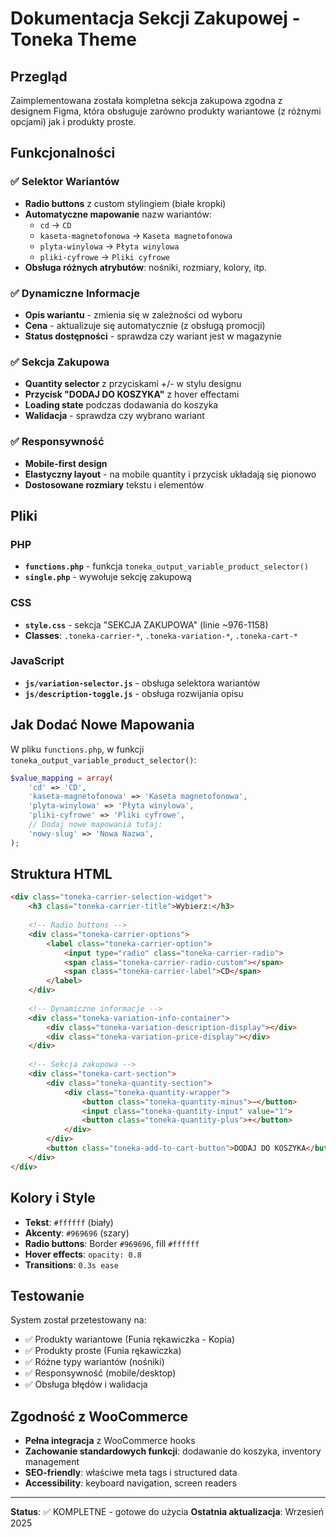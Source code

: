 # Dokumentacja Sekcji Zakupowej - Toneka Theme

## Przegląd
Zaimplementowana została kompletna sekcja zakupowa zgodna z designem Figma, która obsługuje zarówno produkty wariantowe (z różnymi opcjami) jak i produkty proste.

## Funkcjonalności

### ✅ Selektor Wariantów
- **Radio buttons** z custom stylingiem (białe kropki)
- **Automatyczne mapowanie** nazw wariantów:
  - `cd` → `CD`
  - `kaseta-magnetofonowa` → `Kaseta magnetofonowa`
  - `plyta-winylowa` → `Płyta winylowa`
  - `pliki-cyfrowe` → `Pliki cyfrowe`
- **Obsługa różnych atrybutów**: nośniki, rozmiary, kolory, itp.

### ✅ Dynamiczne Informacje
- **Opis wariantu** - zmienia się w zależności od wyboru
- **Cena** - aktualizuje się automatycznie (z obsługą promocji)
- **Status dostępności** - sprawdza czy wariant jest w magazynie

### ✅ Sekcja Zakupowa
- **Quantity selector** z przyciskami +/- w stylu designu
- **Przycisk "DODAJ DO KOSZYKA"** z hover effectami
- **Loading state** podczas dodawania do koszyka
- **Walidacja** - sprawdza czy wybrano wariant

### ✅ Responsywność
- **Mobile-first design**
- **Elastyczny layout** - na mobile quantity i przycisk układają się pionowo
- **Dostosowane rozmiary** tekstu i elementów

## Pliki

### PHP
- **`functions.php`** - funkcja `toneka_output_variable_product_selector()`
- **`single.php`** - wywołuje sekcję zakupową

### CSS
- **`style.css`** - sekcja "SEKCJA ZAKUPOWA" (linie ~976-1158)
- **Classes**: `.toneka-carrier-*`, `.toneka-variation-*`, `.toneka-cart-*`

### JavaScript
- **`js/variation-selector.js`** - obsługa selektora wariantów
- **`js/description-toggle.js`** - obsługa rozwijania opisu

## Jak Dodać Nowe Mapowania

W pliku `functions.php`, w funkcji `toneka_output_variable_product_selector()`:

```php
$value_mapping = array(
    'cd' => 'CD',
    'kaseta-magnetofonowa' => 'Kaseta magnetofonowa',
    'plyta-winylowa' => 'Płyta winylowa',
    'pliki-cyfrowe' => 'Pliki cyfrowe',
    // Dodaj nowe mapowania tutaj:
    'nowy-slug' => 'Nowa Nazwa',
);
```

## Struktura HTML

```html
<div class="toneka-carrier-selection-widget">
    <h3 class="toneka-carrier-title">Wybierz:</h3>
    
    <!-- Radio buttons -->
    <div class="toneka-carrier-options">
        <label class="toneka-carrier-option">
            <input type="radio" class="toneka-carrier-radio">
            <span class="toneka-carrier-radio-custom"></span>
            <span class="toneka-carrier-label">CD</span>
        </label>
    </div>
    
    <!-- Dynamiczne informacje -->
    <div class="toneka-variation-info-container">
        <div class="toneka-variation-description-display"></div>
        <div class="toneka-variation-price-display"></div>
    </div>
    
    <!-- Sekcja zakupowa -->
    <div class="toneka-cart-section">
        <div class="toneka-quantity-section">
            <div class="toneka-quantity-wrapper">
                <button class="toneka-quantity-minus">−</button>
                <input class="toneka-quantity-input" value="1">
                <button class="toneka-quantity-plus">+</button>
            </div>
        </div>
        <button class="toneka-add-to-cart-button">DODAJ DO KOSZYKA</button>
    </div>
</div>
```

## Kolory i Style

- **Tekst**: `#ffffff` (biały)
- **Akcenty**: `#969696` (szary)
- **Radio buttons**: Border `#969696`, fill `#ffffff`
- **Hover effects**: `opacity: 0.8`
- **Transitions**: `0.3s ease`

## Testowanie

System został przetestowany na:
- ✅ Produkty wariantowe (Funia rękawiczka - Kopia)
- ✅ Produkty proste (Funia rękawiczka)
- ✅ Różne typy wariantów (nośniki)
- ✅ Responsywność (mobile/desktop)
- ✅ Obsługa błędów i walidacja

## Zgodność z WooCommerce

- **Pełna integracja** z WooCommerce hooks
- **Zachowanie standardowych funkcji**: dodawanie do koszyka, inventory management
- **SEO-friendly**: właściwe meta tags i structured data
- **Accessibility**: keyboard navigation, screen readers

---

**Status**: ✅ KOMPLETNE - gotowe do użycia
**Ostatnia aktualizacja**: Wrzesień 2025



















